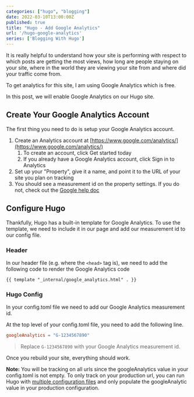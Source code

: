 ```yaml
---
categories: ["hugo", "blogging"]
date: 2022-03-10T13:00:00Z
published: true
title: "Hugo - Add Google Analytics"
url: '/hugo-google-analytics'
series: ['Blogging With Hugo']
---
```


It is really helpful to understand how your site is performing with respect to which posts are getting the most views, how long are people  staying on your site, where in the world they are viewing your site from and where did your traffic come from.

To get analytics for this site, I am using Google Analytics which is free.

In this post, we will enable Google Analytics on our Hugo site.

<!--more-->

## Create Your Google Analytics Account

The first thing you need to do is setup your Google Analytics account.

1. Create an Analytics account at [https://www.google.com/analytics/](https://www.google.com/analytics/)
   1. To create an account, click Get started today
   1. If you already have a Google Analytics account, click Sign in to Analytics
1. Set up your "Property", give it a name, and point it to the URL of your site you plan on tracking
1. You should see a measurement id on the property settings.  If you do not, check out the [Google help doc](https://support.google.com/analytics/answer/9539598?hl=en&ref_topic=9303319)

## Configure Hugo

Thankfully, Hugo has a built-in template for Google Analytics.  To use the template, we need to include it in our page and add our measurement id to our config file.

### Header

In our header file (e.g. where the `<head>` tag is), we need to add the following code to render the Google Analytics code

```go_html_template
{{ template "_internal/google_analytics.html" . }}
```

### Hugo Config

In your config.toml file we need to add our Google Analytics measurement id.

At the top level of your config.toml file, you need to add the following line.

```toml
googleAnalytics = "G-1234567890"
```

> Replace `G-1234567890` with your Google Analytics measurement id.

Once you rebuild your site, everything should work.

**Note:** You will be tracking on all urls since the googleAnalytics value in your config.toml is not empty.  To only track on your production url, you can run Hugo with [multiple configuration files](https://gohugo.io/getting-started/configuration/) and only populate the googleAnalytic value in your production configuration.
